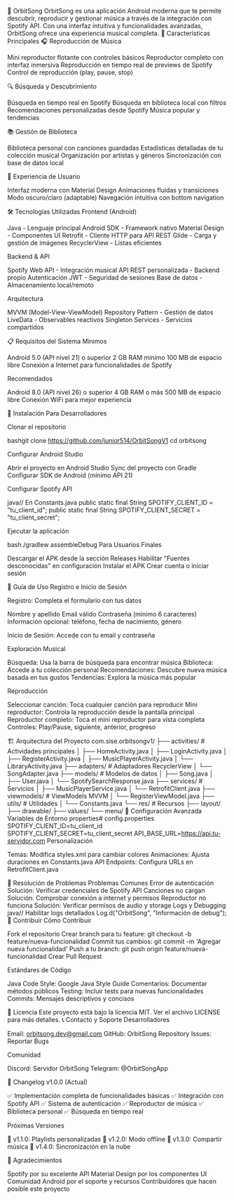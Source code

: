 

🎵 OrbitSong
OrbitSong es una aplicación Android moderna que te permite descubrir, reproducir y gestionar música a través de la integración con Spotify API. Con una interfaz intuitiva y funcionalidades avanzadas, OrbitSong ofrece una experiencia musical completa.
📱 Características Principales
🎧 Reproducción de Música

Mini reproductor flotante con controles básicos
Reproductor completo con interfaz inmersiva
Reproducción en tiempo real de previews de Spotify
Control de reproducción (play, pause, stop)

🔍 Búsqueda y Descubrimiento

Búsqueda en tiempo real en Spotify
Búsqueda en biblioteca local con filtros
Recomendaciones personalizadas desde Spotify
Música popular y tendencias

📚 Gestión de Biblioteca

Biblioteca personal con canciones guardadas
Estadísticas detalladas de tu colección musical
Organización por artistas y géneros
Sincronización con base de datos local

🌟 Experiencia de Usuario

Interfaz moderna con Material Design
Animaciones fluidas y transiciones
Modo oscuro/claro (adaptable)
Navegación intuitiva con bottom navigation

🛠️ Tecnologías Utilizadas
Frontend (Android)

Java - Lenguaje principal
Android SDK - Framework nativo
Material Design - Componentes UI
Retrofit - Cliente HTTP para API REST
Glide - Carga y gestión de imágenes
RecyclerView - Listas eficientes

Backend & API

Spotify Web API - Integración musical
API REST personalizada - Backend propio
Autenticación JWT - Seguridad de sesiones
Base de datos - Almacenamiento local/remoto

Arquitectura

MVVM (Model-View-ViewModel)
Repository Pattern - Gestión de datos
LiveData - Observables reactivos
Singleton Services - Servicios compartidos

📋 Requisitos del Sistema
Mínimos

Android 5.0 (API nivel 21) o superior
2 GB RAM mínimo
100 MB de espacio libre
Conexión a Internet para funcionalidades de Spotify

Recomendados

Android 8.0 (API nivel 26) o superior
4 GB RAM o más
500 MB de espacio libre
Conexión WiFi para mejor experiencia

🚀 Instalación
Para Desarrolladores

Clonar el repositorio

bashgit clone https://github.com/junior514/OrbitSongV1
cd orbitsong

Configurar Android Studio


Abrir el proyecto en Android Studio
Sync del proyecto con Gradle
Configurar SDK de Android (mínimo API 21)


Configurar Spotify API

java// En Constants.java
public static final String SPOTIFY_CLIENT_ID = "tu_client_id";
public static final String SPOTIFY_CLIENT_SECRET = "tu_client_secret";

Ejecutar la aplicación

bash./gradlew assembleDebug
Para Usuarios Finales

Descargar el APK desde la sección Releases
Habilitar "Fuentes desconocidas" en configuración
Instalar el APK
Crear cuenta o iniciar sesión

📖 Guía de Uso
Registro e Inicio de Sesión

Registro: Completa el formulario con tus datos

Nombre y apellido
Email válido
Contraseña (mínimo 6 caracteres)
Información opcional: teléfono, fecha de nacimiento, género


Inicio de Sesión: Accede con tu email y contraseña

Exploración Musical

Búsqueda: Usa la barra de búsqueda para encontrar música
Biblioteca: Accede a tu colección personal
Recomendaciones: Descubre nueva música basada en tus gustos
Tendencias: Explora la música más popular

Reproducción

Seleccionar canción: Toca cualquier canción para reproducir
Mini reproductor: Controla la reproducción desde la pantalla principal
Reproductor completo: Toca el mini reproductor para vista completa
Controles: Play/Pause, siguiente, anterior, progreso

🏗️ Arquitectura del Proyecto
com.sise.orbitsongv1/
├── activities/          # Actividades principales
│   ├── HomeActivity.java
│   ├── LoginActivity.java
│   ├── RegisterActivity.java
│   ├── MusicPlayerActivity.java
│   └── LibraryActivity.java
├── adapters/            # Adaptadores RecyclerView
│   └── SongAdapter.java
├── models/              # Modelos de datos
│   ├── Song.java
│   ├── User.java
│   └── SpotifySearchResponse.java
├── services/            # Servicios
│   ├── MusicPlayerService.java
│   └── RetrofitClient.java
├── viewmodels/          # ViewModels MVVM
│   └── RegisterViewModel.java
├── utils/               # Utilidades
│   └── Constants.java
└── res/                 # Recursos
    ├── layout/
    ├── drawable/
    ├── values/
    └── menu/
🔧 Configuración Avanzada
Variables de Entorno
properties# config.properties
SPOTIFY_CLIENT_ID=tu_client_id
SPOTIFY_CLIENT_SECRET=tu_client_secret
API_BASE_URL=https://api.tu-servidor.com
Personalización

Temas: Modifica styles.xml para cambiar colores
Animaciones: Ajusta duraciones en Constants.java
API Endpoints: Configura URLs en RetrofitClient.java

🐛 Resolución de Problemas
Problemas Comunes
Error de autenticación
Solución: Verificar credenciales de Spotify API
Canciones no cargan
Solución: Comprobar conexión a internet y permisos
Reproductor no funciona
Solución: Verificar permisos de audio y storage
Logs y Debugging
java// Habilitar logs detallados
Log.d("OrbitSong", "Información de debug");
🤝 Contribuir
Cómo Contribuir

Fork el repositorio
Crear branch para tu feature: git checkout -b feature/nueva-funcionalidad
Commit tus cambios: git commit -m 'Agregar nueva funcionalidad'
Push a tu branch: git push origin feature/nueva-funcionalidad
Crear Pull Request

Estándares de Código

Java Code Style: Google Java Style Guide
Comentarios: Documentar métodos públicos
Testing: Incluir tests para nuevas funcionalidades
Commits: Mensajes descriptivos y concisos

📄 Licencia
Este proyecto está bajo la licencia MIT. Ver el archivo LICENSE para más detalles.
📞 Contacto y Soporte
Desarrolladores

Email: orbitsong.dev@gmail.com
GitHub: OrbitSong Repository
Issues: Reportar Bugs

Comunidad

Discord: Servidor OrbitSong
Telegram: @OrbitSongApp

🔄 Changelog
v1.0.0 (Actual)

✅ Implementación completa de funcionalidades básicas
✅ Integración con Spotify API
✅ Sistema de autenticación
✅ Reproductor de música
✅ Biblioteca personal
✅ Búsqueda en tiempo real

Próximas Versiones

🔄 v1.1.0: Playlists personalizadas
🔄 v1.2.0: Modo offline
🔄 v1.3.0: Compartir música
🔄 v1.4.0: Sincronización en la nube

🙏 Agradecimientos

Spotify por su excelente API
Material Design por los componentes UI
Comunidad Android por el soporte y recursos
Contribuidores que hacen posible este proyecto

